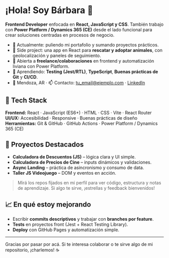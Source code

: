 # ¡Hola! Soy Bárbara 👋


**Frontend Developer** enfocada en **React, JavaScript y CSS**. También trabajo con **Power Platform / Dynamics 365 (CE)** desde el lado funcional para crear soluciones centradas en procesos de negocio.


- 🔭 Actualmente: puliendo mi portafolio y sumando proyectos prácticos.
- 🐾 Side project: una app en React para **rescatar y adoptar animales**, con geolocalización y paneles de seguimiento.
- 💼 Abierta a **freelance/colaboraciones** en frontend y automatización liviana con Power Platform.
- 🌱 Aprendiendo: **Testing (Jest/RTL)**, **TypeScript**, **Buenas prácticas de Git** y **CI/CD**.
- 📍 Mendoza, AR · 📫 Contacto: <tu_email@ejemplo.com> · [LinkedIn](https://www.linkedin.com/in/b%C3%A1rbara-cortez-90bb67235/)


## 🧰 Tech Stack


**Frontend:** React · JavaScript (ES6+) · HTML · CSS · Vite · React Router
**UI/UX:** Accesibilidad · Responsive · Buenas prácticas de diseño
**Herramientas:** Git & GitHub · GitHub Actions · Power Platform / Dynamics 365 (CE)


## 🔗 Proyectos Destacados


- **Calculadora de Descuentos (JS)** – lógica clara y UI simple.
- **Calculadora de Precios de Cine** – inputs dinámicos y validaciones.
- **Async Landing** – práctica de asincronismo y consumo de data.
- **Taller JS Videojuego** – DOM y eventos en acción.


> Mirá los repos fijados en mi perfil para ver código, estructura y notas de aprendizaje. Si algo te sirve, ¡estrellas y feedback bienvenidos!


## 📈 En qué estoy mejorando


- Escribir **commits descriptivos** y trabajar con **branches por feature**.
- **Tests** en proyectos front (Jest + React Testing Library).
- **Deploy** con GitHub Pages y automatización simple.


---


Gracias por pasar por acá. Si te interesa colaborar o te sirve algo de mi repositorio, ¡charlemos! ☕
